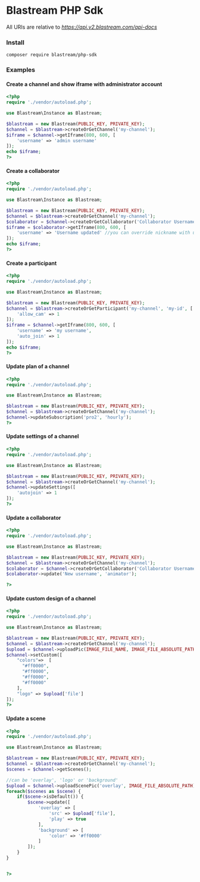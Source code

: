 
# Blastream PHP Sdk

All URIs are relative to *https://api.v2.blastream.com/api-docs*

### Install

```
composer require blastream/php-sdk
```

### Examples

#### Create a channel and show iframe with administrator account
```php
<?php
require './vendor/autoload.php';

use Blastream\Instance as Blastream;

$blastream = new Blastream(PUBLIC_KEY, PRIVATE_KEY); 
$channel = $blastream->createOrGetChannel('my-channel');
$iframe = $channel->getIframe(800, 600, [
    'username' => 'admin username'
]);
echo $iframe;
?>
```
#### Create a collaborator
```php
<?php
require './vendor/autoload.php';

use Blastream\Instance as Blastream;

$blastream = new Blastream(PUBLIC_KEY, PRIVATE_KEY); 
$channel = $blastream->createOrGetChannel('my-channel');
$colaborator = $channel->createOrGetCollaborator('Collaborator Username', 'moderator'); //The collaborator username is unique for a channel
$iframe = $colaborator->getIframe(800, 600, [
    'username' => 'Username updated' //you can override nickname with username iframe parameters
]);
echo $iframe;
?>    
```
#### Create a participant
```php
<?php
require './vendor/autoload.php';

use Blastream\Instance as Blastream;

$blastream = new Blastream(PUBLIC_KEY, PRIVATE_KEY); 
$channel = $blastream->createOrGetParticipant('my-channel', 'my-id', [
    'allow_cam' => 1
]);
$iframe = $channel->getIframe(800, 600, [
    'username' => 'my username', 
    'auto_join' => 1
]);
echo $iframe;
?>    
```
#### Update plan of a channel
```php
<?php
require './vendor/autoload.php';

use Blastream\Instance as Blastream;

$blastream = new Blastream(PUBLIC_KEY, PRIVATE_KEY); 
$channel = $blastream->createOrGetChannel('my-channel');
$channel->updateSubscription('pro2', 'hourly');
?>
```
#### Update settings of a channel
```php
<?php
require './vendor/autoload.php';

use Blastream\Instance as Blastream;

$blastream = new Blastream(PUBLIC_KEY, PRIVATE_KEY); 
$channel = $blastream->createOrGetChannel('my-channel');
$channel->updateSettings([
    'autojoin' => 1
]);
?>
```
#### Update a collaborator
```php
<?php
require './vendor/autoload.php';

use Blastream\Instance as Blastream;

$blastream = new Blastream(PUBLIC_KEY, PRIVATE_KEY); 
$channel = $blastream->createOrGetChannel('my-channel');
$colaborator = $channel->createOrGetCollaborator('Collaborator Username', 'moderator'); 
$colaborator->update('New username', 'animator');

?>    
```
#### Update custom design of a channel
```php
<?php
require './vendor/autoload.php';

use Blastream\Instance as Blastream;

$blastream = new Blastream(PUBLIC_KEY, PRIVATE_KEY); 
$channel = $blastream->createOrGetChannel('my-channel');
$upload = $channel->uploadPic(IMAGE_FILE_NAME, IMAGE_FILE_ABSOLUTE_PATH);
$channel->setCustom([
    "colors"=>  [
      "#ff0000",
      "#ff0000",
      "#ff0000",
      "#ff0000"
    ],
    "logo" => $upload['file']
]);
?>
```
#### Update a scene
```php
<?php
require './vendor/autoload.php';

use Blastream\Instance as Blastream;

$blastream = new Blastream(PUBLIC_KEY, PRIVATE_KEY); 
$channel = $blastream->createOrGetChannel('my-channel');
$scenes = $channel->getScenes(); 

//can be 'overlay', 'logo' or 'background'
$upload = $channel->uploadScenePic('overlay', IMAGE_FILE_ABSOLUTE_PATH);
foreach($scenes as $scene) {
    if($scene->isDefault()) {
        $scene->update([
            'overlay' => [
                'src' => $upload['file'],
                'play' => true
            ],
            'background' => [
                'color' => '#ff0000'
            ]
        ]);
    }
}


?>    
```